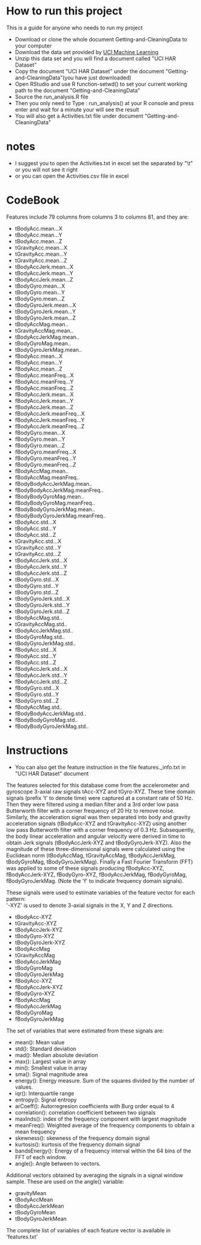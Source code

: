 How to run this project
================

  This is a guide for anyone who needs to run my project
  *  Download or clone the whole document Getting-and-CleaningData to your computer
  *  Download the data set provided by [UCI Machine Learning](https://d396qusza40orc.cloudfront.net/getdata%2Fprojectfiles%2FUCI%20HAR%20Dataset.zip )
  *  Unzip this data set and you will find a document called "UCI HAR Dataset"
  *  Copy the document "UCI HAR Dataset" under the document "Getting-and-CleaningData"(you have just downloaded)
  *  Open RStudio and use R function-setwd() to set your current working path to the document "Getting-and-CleaningData"
  *  Source the run_analysis.R file
  *  Then you only need to Type :   run_analysis()     at your R console and press enter  and wait for a minute your will see the result
  *  You will also get a Activities.txt file under document "Getting-and-CleaningData"
  
  
notes
======
 - I suggest you to open the Activities.txt in excel set the separated by  "\t" or you will not see it right
 - or you can open the Activities.csv file in excel 


CodeBook
=========
  Features include 79 columns from columns 3 to columns 81, and they are:
  
  * tBodyAcc.mean...X
  * tBodyAcc.mean...Y
  * tBodyAcc.mean...Z
  * tGravityAcc.mean...X
  * tGravityAcc.mean...Y
  * tGravityAcc.mean...Z
  * tBodyAccJerk.mean...X
  * tBodyAccJerk.mean...Y
  * tBodyAccJerk.mean...Z
  * tBodyGyro.mean...X
  * tBodyGyro.mean...Y
  * tBodyGyro.mean...Z
  * tBodyGyroJerk.mean...X
  * tBodyGyroJerk.mean...Y
  * tBodyGyroJerk.mean...Z
  * tBodyAccMag.mean..
  * tGravityAccMag.mean..
  * tBodyAccJerkMag.mean..
  * tBodyGyroMag.mean..	
  * tBodyGyroJerkMag.mean..	
  * fBodyAcc.mean...X	
  * fBodyAcc.mean...Y	
  * fBodyAcc.mean...Z	
  * fBodyAcc.meanFreq...X	
  * fBodyAcc.meanFreq...Y	
  * fBodyAcc.meanFreq...Z	
  * fBodyAccJerk.mean...X	
  * fBodyAccJerk.mean...Y	
  * fBodyAccJerk.mean...Z
  * fBodyAccJerk.meanFreq...X	
  * fBodyAccJerk.meanFreq...Y	
  * fBodyAccJerk.meanFreq...Z	
  * fBodyGyro.mean...X
  * fBodyGyro.mean...Y	
  * fBodyGyro.mean...Z	
  * fBodyGyro.meanFreq...X	
  * fBodyGyro.meanFreq...Y	
  * fBodyGyro.meanFreq...Z
  * fBodyAccMag.mean..
  * fBodyAccMag.meanFreq..
  * fBodyBodyAccJerkMag.mean..
  * fBodyBodyAccJerkMag.meanFreq..
  * fBodyBodyGyroMag.mean..	
  * fBodyBodyGyroMag.meanFreq..	
  * fBodyBodyGyroJerkMag.mean..	
  * fBodyBodyGyroJerkMag.meanFreq..	
  * tBodyAcc.std...X	
  * tBodyAcc.std...Y	
  * tBodyAcc.std...Z
  * tGravityAcc.std...X	
  * tGravityAcc.std...Y	
  * tGravityAcc.std...Z	
  * tBodyAccJerk.std...X	
  * tBodyAccJerk.std...Y
  * tBodyAccJerk.std...Z
  * tBodyGyro.std...X	
  * tBodyGyro.std...Y	
  * tBodyGyro.std...Z	
  * tBodyGyroJerk.std...X	
  * tBodyGyroJerk.std...Y	
  * tBodyGyroJerk.std...Z	
  * tBodyAccMag.std..	
  * tGravityAccMag.std..
  * tBodyAccJerkMag.std..	
  * tBodyGyroMag.std..
  * tBodyGyroJerkMag.std..
  * fBodyAcc.std...X	
  * fBodyAcc.std...Y	
  * fBodyAcc.std...Z	
  * fBodyAccJerk.std...X
  * fBodyAccJerk.std...Y
  * fBodyAccJerk.std...Z	
  * fBodyGyro.std...X	
  * fBodyGyro.std...Y	
  * fBodyGyro.std...Z	
  * fBodyAccMag.std..	
  * fBodyBodyAccJerkMag.std..
  * fBodyBodyGyroMag.std..
  * fBodyBodyGyroJerkMag.std..
  


Instructions
============
* You can also get the feature instruction in the file features._info.txt in "UCI HAR Dataset" document

The features selected for this database come from the accelerometer and gyroscope 3-axial raw signals tAcc-XYZ and tGyro-XYZ. These time domain signals (prefix 't' to denote time) were captured at a constant rate of 50 Hz. Then they were filtered using a median filter and a 3rd order low pass Butterworth filter with a corner frequency of 20 Hz to remove noise. Similarly, the acceleration signal was then separated into body and gravity acceleration signals (tBodyAcc-XYZ and tGravityAcc-XYZ) using another low pass Butterworth filter with a corner frequency of 0.3 Hz. 
Subsequently, the body linear acceleration and angular velocity were derived in time to obtain Jerk signals (tBodyAccJerk-XYZ and tBodyGyroJerk-XYZ). Also the magnitude of these three-dimensional signals were calculated using the Euclidean norm (tBodyAccMag, tGravityAccMag, tBodyAccJerkMag, tBodyGyroMag, tBodyGyroJerkMag). 
Finally a Fast Fourier Transform (FFT) was applied to some of these signals producing fBodyAcc-XYZ, fBodyAccJerk-XYZ, fBodyGyro-XYZ, fBodyAccJerkMag, fBodyGyroMag, fBodyGyroJerkMag. (Note the 'f' to indicate frequency domain signals). 

These signals were used to estimate variables of the feature vector for each pattern:  
'-XYZ' is used to denote 3-axial signals in the X, Y and Z directions.

 * tBodyAcc-XYZ
 * tGravityAcc-XYZ
 * tBodyAccJerk-XYZ
 * tBodyGyro-XYZ
 * tBodyGyroJerk-XYZ
 * tBodyAccMag
 * tGravityAccMag
 * tBodyAccJerkMag
 * tBodyGyroMag
 * tBodyGyroJerkMag
 * fBodyAcc-XYZ
 * fBodyAccJerk-XYZ
 * fBodyGyro-XYZ
 * fBodyAccMag
 * fBodyAccJerkMag
 * fBodyGyroMag
 * fBodyGyroJerkMag

The set of variables that were estimated from these signals are: 

* mean(): Mean value
* std(): Standard deviation
* mad(): Median absolute deviation 
* max(): Largest value in array
* min(): Smallest value in array
* sma(): Signal magnitude area
* energy(): Energy measure. Sum of the squares divided by the number of values. 
* iqr(): Interquartile range 
* entropy(): Signal entropy
* arCoeff(): Autorregresion coefficients with Burg order equal to 4
* correlation(): correlation coefficient between two signals
* maxInds(): index of the frequency component with largest magnitude
* meanFreq(): Weighted average of the frequency components to obtain a mean frequency
* skewness(): skewness of the frequency domain signal 
* kurtosis(): kurtosis of the frequency domain signal 
* bandsEnergy(): Energy of a frequency interval within the 64 bins of the FFT of each window.
* angle(): Angle between to vectors.

Additional vectors obtained by averaging the signals in a signal window sample. These are used on the angle() variable:

* gravityMean
* tBodyAccMean
* tBodyAccJerkMean
* tBodyGyroMean
* tBodyGyroJerkMean

The complete list of variables of each feature vector is available in 'features.txt'



  
  





